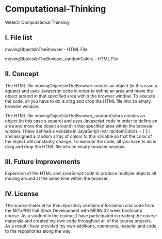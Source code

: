 # Computational-Thinking
Week2: Computational Thinking

I. File list
------------
movingObjectsInTheBrowser - HTML File

movingObjectsInTheBrwoser_randomColors - HTML File

II. Concept
----------
The HTML file movingObjectsInTheBrowser creates an object (in this case a square) and uses Javascript code in order to define an area and move the object around in that specified area within the browser window.  To execute the code, all you have to do is drag and drop the HTML file into an empty browser window.

The HTML file movingObjectsInTheBrowser_randomColors creates an object (in this case a square) and uses Javascript code in order to define an area and move the object around in that specified area within the browser window.  I have defined a variable in JavaScript (var randomColors = [ ];) and assigned a random array of colors to this variable so that the color of the object will constantly change.  To execute the code, all you have to do is drag and drop the HTML file into an empty browser window.


III. Future Improvements
----------
Expansion of the HTML and JavaScript code to produce multiple objects all moving around at the same time within the browser.

IV.  License
----------
The source material for this repository contains information and code from the MITxPRO Full Stack Development with MERN 32 week bootcamp course.
As a student in the course, I have participated in reading the course materials and created my own code throughout all of the course projects. As a result I have provided my own additions, comments, material and code to the repositories along the way.
